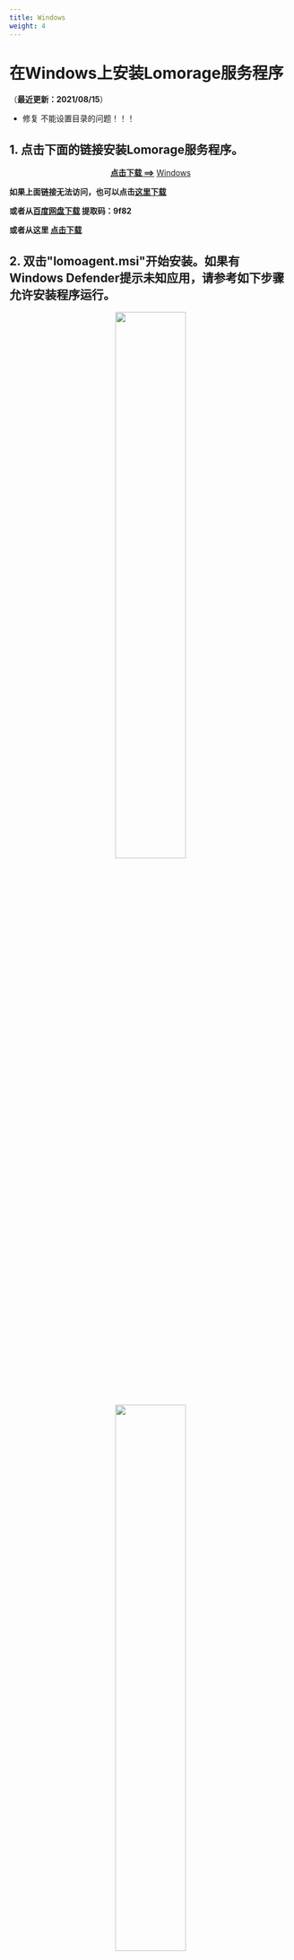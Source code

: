 ```yaml
---
title: Windows
weight: 4
---
```


# 在Windows上安装Lomorage服务程序

（**最近更新：2021/08/15**）
- 修复 不能设置目录的问题！！！
## <span>1.</span> 点击下面的链接安装Lomorage服务程序。

<p align="center">
<a href="https://github.com/lomorage/LomoAgentWin/releases/download/2021_08_15.20_25_00.0.14e7541/lomoagent.msi"><b>点击下载 ==></b></a>
<a href="https://github.com/lomorage/LomoAgentWin/releases/download/2021_08_15.20_25_00.0.14e7541/lomoagent.msi" title="Install Lomorage for Windows" class="badge windows">Windows</a>
</p>

**如果上面链接无法访问，也可以点击[这里下载](https://aisnote.com/lomoagent.msi)**

**或者从[百度网盘下载](https://pan.baidu.com/s/1nHayVJoXRj_nD0qNRuJ97g) 提取码：9f82**

**或者从这里 [点击下载](https://www.edraw.xyz/lomorage/lomoagent_20210816_114618.msi)**

## <span>2.</span> 双击"lomoagent.msi"开始安装。如果有Windows Defender提示未知应用，请参考如下步骤允许安装程序运行。

<div align="center">
<p class="screenshoot">
  <img width="50%" src="/img/installation/windows-defender-1.png">
  <img width="50%" src="/img/installation/windows-defender-2.png">
</p>
</div>

## <span>3.</span> 勾选"最终用户许可协议"后，一路完成安装步骤。

<div align="center">
<p class="screenshoot">
  <img width="50%" src="/img/installation/windows-install-1.png">
  <img width="50%" src="/img/installation/windows-install-2.png">
  <img width="50%" src="/img/installation/windows-install-3.png">
</p>
</div>

## <span>4.</span> 双击桌面的LomoAgent图标，启动应用程序，如果有防火墙提示，请允许LomoAgent访问私有网络。

<div align="center">
<p class="screenshoot">
  <img width="50%" src="/img/installation/windows-firewall.png">
</p>
</div>

## <span>5.</span> 程序启动后，**您需要设置数据目录才能正常使用**，数据目录用来存储您的手机上传的照片视频。

<div align="center">
<p class="screenshoot">
  <img width="80%" src="/img/installation/windows-lomo-agent-zh.png">
</p>
</div>


## 6. 可以点击托盘图标右键菜单，选择“导入” 可以打开网页客户端进行导入和浏览您已经备份的照片！

## 7. 重置用户密码
托盘右键菜单，选择 “重置用户密码”，按照界面提示操作。

## 8. 高级设置：
托盘右键菜单 “advances”，打开配置文件，可以配置 网页客户端 端口号。
```json
{
    "autoHideWindow": false,
    "autoStartRedundancyBackup": false,
    "autoStarted": false,
    "enableBackupDir": true,
    "isDebug": false,
    "mountDir": "C:\\Users\\Administrator\\Documents\\lomodata",
    "mountDirBk": "H:\\test-bk",
    "port": 8000,
    "runAsService": false,
    "webport": 8003  // 网页客户端端口号
}
```

您可以在另一台同网络内的机器（比如A机器）上访问该服务器B（安装了Lomorage服务器的机器为B），可以在A机器上的浏览器输入：
http://B机器的ip:端口号。
比如： B 服务器的IP地址是 192.168.0.40,端口号8000。则输入：http://192.168.0.40:8000


## 9. 常见问题
### 9.1 安装之后，启动不了？

请检查一下是不是中文的用户名，如果是，把Lomorage服务器装在一个英文目录名下。【该问题已经修复，还没发布！】

### 9.2 怎么查看服务器版本和系统信息

在windows 系统托盘区，找到Lomorage图标，右键菜单，点击 **关于** 菜单

<div align="center">
<p class="screenshoot">
  <img width="100%" src="/img/installation/windows-faq/right_menu.png">
</p>
</div>

点击 **查看Lomorage服务器系统信息** 会打开浏览器显示Lomorage服务器的系统信息。

### 9.3 服务器启动了，用手机创建账号，显示如下错误，怎么办？

<div align="center">
<p class="screenshoot">
  <img width="80%" src="/img/installation/windows-faq/63e33bf7-9316-4166-ac8b-40f4bdbaf2a1.jpg">
</p>
</div>

**解决方法**：请检查 Windows 机器是不是有多块网卡，把不用的虚拟网卡禁止掉，确保手机和Windows 机器连的是同一个网络：一般IPV4 地址是 192 开头。
然后重新创建账号！

### 9.4 Lomorage服务器的 数据（DB） 文件在哪里：
在windows 系统托盘区，找到Lomorage图标，右键菜单，点击 **其他**--->> 打开Lomod目录.
 var目录下的 **assets.db** 就是 Lomorage服务器的db文件，这个文件很重要，**不能删除**。
 
 ```
默认路径： C:\Users\%username%\AppData\Local\lomoware\var\assets.db
```



### 9.5 怎么迁移数据？比如 原先保存的照片在 c：\lomorage ,现在想移到 d:\lomorage
直接在 Lomorage的设置与控制面板里更改主目录,如下图所示, 程序会提醒您目录改变，迁移过程需要点时间：
（把数据从老目录复制到新目录，并更改数据库文件）

<div align="center">
<p class="screenshoot">
  <img width="100%" src="/img/installation/windows-faq/move_data.png">
</p>
</div>


## 10. 还有问题，扫码加微信哦
<div align="center">
<p class="screenshoot">
  <img width="80%" src="/img/installation/lomorage_wechat_qr.jpg">
</p>
</div>

**如果您用苹果手机拍摄使用的HEVC/HEIF格式，请下载HEVC/HEIF扩展插件，参考https://blog.csdn.net/weixin_43168190/article/details/117698977**
